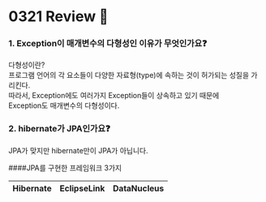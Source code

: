 # 0321 Review 📖

### 1. Exception이 매개변수의 다형성인 이유가 무엇인가요❓
다형성이란? <br> 
프로그램 언어의 각 요소들이 다양한 자료형(type)에 속하는 것이 허가되는 성질을 가리킨다.<br>
따라서, Exception에도 여러가지 Exception들이 상속하고 있기 때문에<br> 
Exception도 매개변수의 다형성이다. 


### 2. hibernate가 JPA인가요❓
JPA가 맞지만 hibernate만이 JPA가 아닙니다.
<br>

####JPA를 구현한 프레임워크 3가지

| Hibernate | EclipseLink | DataNucleus  |
| -----|-------------|--------------|
